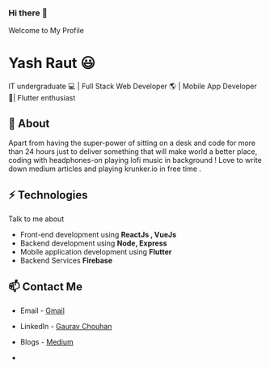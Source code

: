 ### Hi there 👋
Welcome to My Profile

# Yash Raut 😃
IT undergraduate 💻  | Full Stack Web Developer 🌎 | Mobile App Developer 📱| Flutter enthusiast

## 🧐 About
Apart from having the super-power of sitting on a desk and code for more than 24 hours just to deliver something that will make world a better place, coding with headphones-on playing lofi music in background ! Love to write down medium articles and playing krunker.io in free time .


## ⚡ Technologies
Talk to me about
- Front-end development using **ReactJs , VueJs**
- Backend development using **Node, Express**
- Mobile application development using **Flutter**
- Backend Services **Firebase**

## 📫 Contact Me
- Email - [Gmail](https://mail.google.com/mail/u/0/?view=cm&fs=1&to=yashraut362@gmail.com&tf=1)
- LinkedIn - [Gaurav Chouhan](https://www.linkedin.com/in/yash-raut-55330715a/)
- Blogs - [Medium](https://medium.com/@yashraut362)

-
